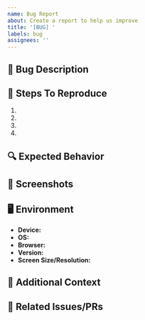 ```yaml
---
name: Bug Report
about: Create a report to help us improve
title: '[BUG] '
labels: bug
assignees: ''
---
```


## 🐞 Bug Description
<!-- A clear and concise description of what the bug is -->

## 🔄 Steps To Reproduce
1. 
2. 
3. 
4. 

## 🔍 Expected Behavior
<!-- A clear and concise description of what you expected to happen -->

## 📱 Screenshots
<!-- If applicable, add screenshots to help explain your problem -->

## 🖥️ Environment
- **Device:** <!-- [e.g. MacBook Pro, iPhone 14, etc.] -->
- **OS:** <!-- [e.g. macOS 14.0, iOS 18, Windows 11] -->
- **Browser:** <!-- [e.g. Chrome 120, Safari 17, Firefox 123] -->
- **Version:** <!-- [e.g. v1.2.3] -->
- **Screen Size/Resolution:** <!-- [e.g. 1920x1080, iPhone 14 Pro] -->

## 🔎 Additional Context
<!-- Add any other context about the problem here -->

## 🔗 Related Issues/PRs
<!-- Link any related issues or pull requests -->
